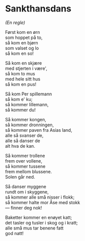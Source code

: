 # Sankthansdans

*(En regle)*

Først kom en ørn  
som hoppet på to,  
så kom en bjørn  
som valset og lo  
så kom en so!

Så kom en skjære  
med stjerten i være',  
så kom to mus  
med hele sitt hus  
så kom en pus!

Så kom Per spillemann  
så kom e' ku;  
så kommer lillemann,  
så kommer du!

Så kommer kongen,  
så kommer dronningen,  
så kommer paven fra Asias land,  
alle så svanser de,  
alle så danser de  
alt hva de kan.

Så kommer trollene  
frem over vollene,  
så kommer tussene  
frem mellom blussene.  
Solen går ned.

Så danser myggene  
rundt om i skyggene,  
så kommer alle små nisser i flokk;  
så kommer halte mor Åse med stokk  
— finner deg nok!

Baketter kommer en enøyet katt;  
det tasler og tusler i skog og i kratt;  
alle små mus tar benene fatt  
god natt!